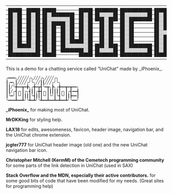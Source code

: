 ```
──────────────────────────────────────────────────────────────────────────────────────────────────────────────
─██████──██████─██████──────────██████─██████████─██████████████─██████──██████─██████████████─██████████████─
─██░░██──██░░██─██░░██████████──██░░██─██░░░░░░██─██░░░░░░░░░░██─██░░██──██░░██─██░░░░░░░░░░██─██░░░░░░░░░░██─
─██░░██──██░░██─██░░░░░░░░░░██──██░░██─████░░████─██░░██████████─██░░██──██░░██─██░░██████░░██─██████░░██████─
─██░░██──██░░██─██░░██████░░██──██░░██───██░░██───██░░██─────────██░░██──██░░██─██░░██──██░░██─────██░░██─────
─██░░██──██░░██─██░░██──██░░██──██░░██───██░░██───██░░██─────────██░░██████░░██─██░░██████░░██─────██░░██─────
─██░░██──██░░██─██░░██──██░░██──██░░██───██░░██───██░░██─────────██░░░░░░░░░░██─██░░░░░░░░░░██─────██░░██─────
─██░░██──██░░██─██░░██──██░░██──██░░██───██░░██───██░░██─────────██░░██████░░██─██░░██████░░██─────██░░██─────
─██░░██──██░░██─██░░██──██░░██████░░██───██░░██───██░░██─────────██░░██──██░░██─██░░██──██░░██─────██░░██─────
─██░░██████░░██─██░░██──██░░░░░░░░░░██─████░░████─██░░██████████─██░░██──██░░██─██░░██──██░░██─────██░░██─────
─██░░░░░░░░░░██─██░░██──██████████░░██─██░░░░░░██─██░░░░░░░░░░██─██░░██──██░░██─██░░██──██░░██─────██░░██─────
─██████████████─██████──────────██████─██████████─██████████████─██████──██████─██████──██████─────██████─────
──────────────────────────────────────────────────────────────────────────────────────────────────────────────

```
This is a demo for a chatting service called “UniChat” made by \_iPhoenix\_.

```
╭━━━╮╱╱╱╱╱╭╮╱╱╱╭╮╱╱╱╱╭╮
┃╭━╮┃╱╱╱╱╭╯╰╮╱╱┃┃╱╱╱╭╯╰╮
┃┃╱╰╋━━┳━╋╮╭╋━┳┫╰━┳╮┣╮╭╋━━┳━┳━━╮
┃┃╱╭┫╭╮┃╭╮┫┃┃╭╋┫╭╮┃┃┃┃┃┃╭╮┃╭┫━━┫
┃╰━╯┃╰╯┃┃┃┃╰┫┃┃┃╰╯┃╰╯┃╰┫╰╯┃┃┣━━┃
╰━━━┻━━┻╯╰┻━┻╯╰┻━━┻━━┻━┻━━┻╯╰━━╯

```

**\_iPhoenix\_** for making most of UniChat.

**MrDKKing** for styling help.

**LAX18** for edits, awesomeness, favicon, header image, navigation bar, and the UniChat chrome extension.

**jcgter777** for UniChat header image (old one) and the new UniChat navigation bar icon. 

**Christopher Mitchell (KermM) of the Cemetech programming community** for some parts of the link detection in UniChat (used in SAX)

**Stack Overflow and the MDN, especially their active contributors.** for some good bits of code that have been modified for my needs. (Great sites for programming help)
